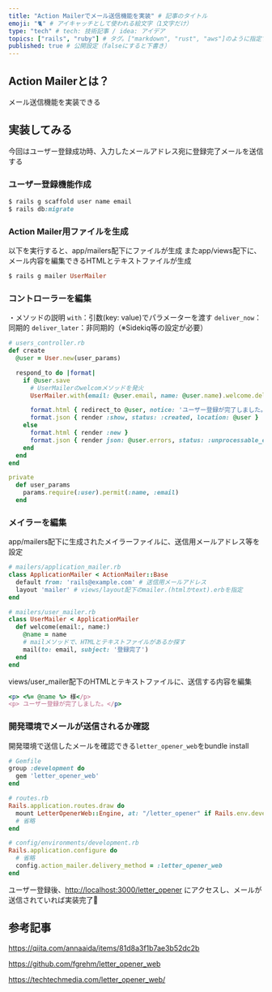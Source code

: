 ```yaml
---
title: "Action Mailerでメール送信機能を実装" # 記事のタイトル
emoji: "🐈" # アイキャッチとして使われる絵文字（1文字だけ）
type: "tech" # tech: 技術記事 / idea: アイデア
topics: ["rails", "ruby"] # タグ。["markdown", "rust", "aws"]のように指定する
published: true # 公開設定（falseにすると下書き）
---
```


## Action Mailerとは？

メール送信機能を実装できる

## 実装してみる

今回はユーザー登録成功時、入力したメールアドレス宛に登録完了メールを送信する

### ユーザー登録機能作成

```ruby
$ rails g scaffold user name email
$ rails db:migrate
```

### Action Mailer用ファイルを生成

以下を実行すると、app/mailers配下にファイルが生成
またapp/views配下に、メール内容を編集できるHTMLとテキストファイルが生成

```ruby
$ rails g mailer UserMailer
```

### コントローラーを編集

・メソッドの説明
`with`：引数(key: value)でパラメーターを渡す
`deliver_now`：同期的
`deliver_later`：非同期的（※Sidekiq等の設定が必要）
```ruby
# users_controller.rb
def create
  @user = User.new(user_params)

  respond_to do |format|
    if @user.save
      # UserMailerのwelcomメソッドを発火
      UserMailer.with(email: @user.email, name: @user.name).welcome.deliver_now

      format.html { redirect_to @user, notice: 'ユーザー登録が完了しました。' }
      format.json { render :show, status: :created, location: @user }
    else
      format.html { render :new }
      format.json { render json: @user.errors, status: :unprocessable_entity }
    end
  end
end

private
  def user_params
    params.require(:user).permit(:name, :email)
  end
```

### メイラーを編集

app/mailers配下に生成されたメイラーファイルに、送信用メールアドレス等を設定

```ruby
# mailers/application_mailer.rb
class ApplicationMailer < ActionMailer::Base
  default from: 'rails@example.com' # 送信用メールアドレス
  layout 'mailer' # views/layout配下のmailer.(htmlかtext).erbを指定
end
```

```ruby
# mailers/user_mailer.rb
class UserMailer < ApplicationMailer
  def welcome(email:, name:)
    @name = name
    # mailメソッドで、HTMLとテキストファイルがあるか探す
    mail(to: email, subject: '登録完了')
  end
end
```

views/user_mailer配下のHTMLとテキストファイルに、送信する内容を編集

```ruby
<p> <%= @name %> 様</p>
<p> ユーザー登録が完了しました。</p>
```

### 開発環境でメールが送信されるか確認

開発環境で送信したメールを確認できる`letter_opener_web`をbundle install

```ruby
# Gemfile
group :development do
  gem 'letter_opener_web'
end
```

```ruby
# routes.rb
Rails.application.routes.draw do
  mount LetterOpenerWeb::Engine, at: "/letter_opener" if Rails.env.development?
  # 省略
end
```

```ruby
# config/environments/development.rb
Rails.application.configure do
  # 省略
  config.action_mailer.delivery_method = :letter_opener_web
end
```

ユーザー登録後、[http://localhost:3000/letter_opener](http://localhost:3000/letter_opener%E3%81%AB%E3%82%A2%E3%82%AF%E3%82%BB%E3%82%B9)
にアクセスし、メールが送信されていれば実装完了🎉

## 参考記事

https://qiita.com/annaaida/items/81d8a3f1b7ae3b52dc2b

https://github.com/fgrehm/letter_opener_web

https://techtechmedia.com/letter_opener_web/